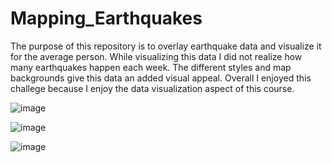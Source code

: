 # Mapping_Earthquakes

The purpose of this repository is to overlay earthquake data and visualize it for the average person.  While visualizing this data I did not realize how many earthquakes happen each week.  The different styles and map backgrounds give this data an added visual appeal.  Overall I enjoyed this challege because I enjoy the data visualization aspect of this course.

![image](https://user-images.githubusercontent.com/103297084/192662667-6c339daf-ce31-411b-b230-1a2c690c1209.png)

![image](https://user-images.githubusercontent.com/103297084/192662705-8d1d6ba4-a86e-41a8-b811-31259e51c764.png)

![image](https://user-images.githubusercontent.com/103297084/192662738-c7a16c49-d551-4612-8a1f-729dfff6df9c.png)
